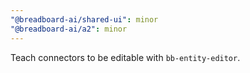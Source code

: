 ```yaml
---
"@breadboard-ai/shared-ui": minor
"@breadboard-ai/a2": minor
---
```


Teach connectors to be editable with `bb-entity-editor`.
